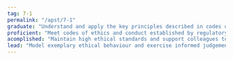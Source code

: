 ```yaml
---
tag: 7-1
permalink: "/apst/7-1"
graduate: "Understand and apply the key principles described in codes of ethics and conduct for the teaching profession."
proficient: "Meet codes of ethics and conduct established by regulatory authorities, systems and schools."
acomplished: "Maintain high ethical standards and support colleagues to interpret codes of ethics and exercise sound judgement in all school and community contexts."
lead: "Model exemplary ethical behaviour and exercise informed judgements in all professional dealings with students, colleagues and the community."
---
```

